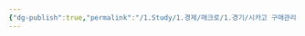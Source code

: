 ```yaml
---
{"dg-publish":true,"permalink":"/1.Study/1.경제/매크로/1.경기/시카고 구매관리자지수(PMI)/","created":"2025-04-01T11:47:07.770+09:00","updated":"2025-06-03T20:07:19.687+09:00"}
---
```


